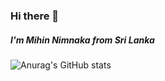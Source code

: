 ### Hi there 👋
##### I'm Mihin Nimnaka from Sri Lanka

![Anurag's GitHub stats](https://github-readme-stats.vercel.app/api?username=mihinN&show_icons=true&theme=radical)




